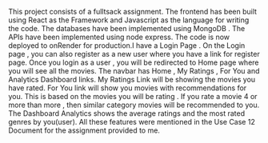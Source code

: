 This project consists of a fulltsack assignment. The frontend has been built using React as the Framework and Javascript as the language for writing the code. The databases have been implemented using MongoDB . The APIs have been implemented using node express. The code is now deployed to onRender for production.I have a Login Page . On the Login page , you can also register as a new user where you have a link for register page. Once you login as a user , you will be redirected to Home page where you will see all the movies. The navbar has Home , My Ratings , For You and Analytics Dashboard links. My Ratings Link will be showing the movies you have rated. For You link will show you movies with recommendations for you. This is based on the movies you will be rating . If you rate a movie 4 or more than more , then similar category movies will be recommended to you. The Dashboard Analytics shows the average ratings and the most rated genres by you(user). All these features were mentioned in the Use Case 12 Document for the assignment provided to me.
